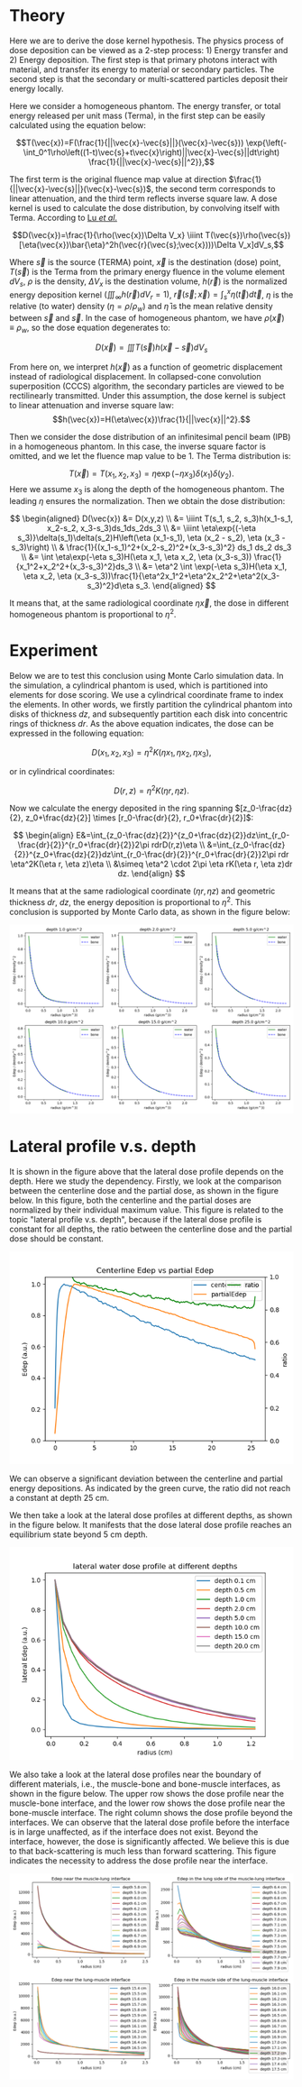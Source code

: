 # Theory
Here we are to derive the dose kernel hypothesis. The physics process of dose deposition can be viewed as a 2-step process: 1) Energy transfer and 2) Energy deposition. The first step is that primary photons interact with material, and transfer its energy to material or secondary particles. The second step is that the secondary or multi-scattered particles deposit their energy locally.

Here we consider a homogeneous phantom. The energy transfer, or total energy released per unit mass (Terma), in the first step can be easily calculated using the equation below:

$$T(\vec{x})=F(\frac{1}{||\vec{x}-\vec{s}||}(\vec{x}-\vec{s}))
\exp{\left(-\int_0^1\rho\left((1-t)\vec{s}+t\vec{x}\right)||\vec{x}-\vec{s}||dt\right)
\frac{1}{||\vec{x}-\vec{s}||^2}},$$

The first term is the original fluence map value at direction $\frac{1}{||\vec{x}-\vec{s}||}(\vec{x}-\vec{s})$, the second term corresponds to linear attenuation, and the third term reflects inverse square law.
A dose kernel is used to calculate the dose distribution, by convolving itself with Terma. According to [Lu $et$ $al.$](https://iopscience.iop.org/article/10.1088/0031-9155/50/4/007)

$$D(\vec{x})=\frac{1}{\rho(\vec{x})\Delta V_x} \iiint T(\vec{s})\rho(\vec{s})[\eta(\vec{x})\bar{\eta}^2h(\vec{r}(\vec{s};\vec{x})))\Delta V_x]dV_s,$$

Where $\vec{s}$ is the source (TERMA) point, $\vec{x}$ is the destination (dose) point, $T(\vec{s})$ is the Terma from the primary energy fluence in the volume element $dV_s$, $\rho$ is the density, $\Delta V_x$ is the destination volume, $h(\vec{r})$ is the normalized energy deposition kernel $\left(\iiint_\infty h(\vec{r})dV_r=1\right)$, $\vec{r}(\vec{s};\vec{x})=\int_s^x\eta(\vec{t})d\vec{t}$, $\eta$ is the relative (to water) density ($\eta=\rho/\rho_w$) and $\bar{\eta}$ is the mean relative density between $\vec{s}$ and $\vec{s}$. In the case of homogeneous phantom, we have $\rho(\vec{x})\equiv\rho_w$, so the dose equation degenerates to:

$$D(\vec{x})=\iiint T(\vec{s})h(\vec{x}-\vec{s})dV_s$$

From here on, we interpret $h(\vec{x})$ as a function of geometric displacement instead of radiological displacement. In collapsed-cone convolution superposition (CCCS) algorithm, the secondary particles are viewed to be rectilinearly transmitted. Under this assumption, the dose kernel is subject to linear attenuation and inverse square law:
$$h(\vec{x})=H(\eta\vec{x})\frac{1}{||\vec{x}||^2}.$$

Then we consider the dose distribution of an infinitesimal pencil beam (IPB) in a homogeneous phantom. In this case, the inverse square factor is omitted, and we let the fluence map value to be 1. The Terma distribution is:

$$T(\vec{x})=T(x_1,x_2,x_3)=\eta\exp{(-\eta x_3)}\delta(x_1)\delta(y_2).$$
Here we assume $x_3$ is along the depth of the homogeneous phantom. The leading $\eta$ ensures the normalization. Then we obtain the dose distribution:

$$
\begin{aligned}
D(\vec{x}) &= D(x,y,z) \\
&= \iiint T(s_1, s_2, s_3)h(x_1-s_1, x_2-s_2, x_3-s_3)ds_1ds_2ds_3 \\
&= \iiint \eta\exp{(-\eta s_3)}\delta(s_1)\delta(s_2)H\left(\eta (x_1-s_1), \eta (x_2 - s_2), \eta (x_3 - s_3)\right) \\
& \frac{1}{(x_1-s_1)^2+(x_2-s_2)^2+(x_3-s_3)^2} ds_1 ds_2 ds_3 \\
&= \int \eta\exp(-\eta s_3)H(\eta x_1, \eta x_2, \eta (x_3-s_3)) \frac{1}{x_1^2+x_2^2+(x_3-s_3)^2}ds_3 \\
&= \eta^2 \int \exp(-\eta s_3)H(\eta x_1, \eta x_2, \eta (x_3-s_3))\frac{1}{\eta^2x_1^2+\eta^2x_2^2+\eta^2(x_3-s_3)^2}d\eta s_3.
\end{aligned}
$$

It means that, at the same radiological coordinate $\eta\vec{x}$, the dose in different homogeneous phantom is proportional to $\eta^2$.

# Experiment
Below we are to test this conclusion using Monte Carlo simulation data. In the simulation, a cylindrical phantom is used, which is partitioned into elements for dose scoring. We use a cylindrical coordinate frame to index the elements. In other words, we firstly partition the cylindrical phantom into disks of thickness $dz$, and subsequently partition each disk into concentric rings of thickness $dr$. As the above equation indicates, the dose can be expressed in the following equation:

$$D(x_1,x_2,x_3)=\eta^2K(\eta x_1, \eta x_2, \eta x_3),$$

or in cylindrical coordinates:

$$D(r,z)=\eta^2K(\eta r, \eta z).$$

Now we calculate the energy deposited in the ring spanning $[z_0-\frac{dz}{2}, z_0+\frac{dz}{2}] \times [r_0-\frac{dr}{2}, r_0+\frac{dr}{2}]$:

$$
\begin{align}
E&=\int_{z_0-\frac{dz}{2}}^{z_0+\frac{dz}{2}}dz\int_{r_0-\frac{dr}{2}}^{r_0+\frac{dr}{2}}2\pi rdrD(r,z)\eta \\
&=\int_{z_0-\frac{dz}{2}}^{z_0+\frac{dz}{2}}dz\int_{r_0-\frac{dr}{2}}^{r_0+\frac{dr}{2}}2\pi rdr \eta^2K(\eta r, \eta z)\eta \\
&\simeq \eta^2 \cdot 2\pi \eta rK(\eta r, \eta z)dr dz.
\end{align}
$$

It means that at the same radiological coordinate $(\eta r, \eta z)$ and geometric thickness $dr$, $dz$, the energy deposition is proportional to $\eta^2$. This conclusion is supported by Monte Carlo data, as shown in the figure below:

![Lateral dose profile of water and bone at different depths](./figures/lateral.png)

# Lateral profile v.s. depth
It is shown in the figure above that the lateral dose profile depends on the depth. Here we study the dependency. Firstly, we look at the comparison between the centerline dose and the partial dose, as shown in the figure below. In this figure, both the centerline and the partial doses are normalized by their individual maximum value. This figure is related to the topic "lateral profile v.s. depth", because if the lateral dose profile is constant for all depths, the ratio between the centerline dose and the partial dose should be constant.

![Centerline energy deposition vs partial energy deposition](./figures/cenPar.png)

We can observe a significant deviation between the centerline and partial energy depositions. As indicated by the green curve, the ratio did not reach a constant at depth 25 cm.

We then take a look at the lateral dose profiles at different depths, as shown in the figure below. It manifests that the dose lateral dose profile reaches an equilibrium state beyond 5 cm depth.

![lateral infinitesimal pencil beam (IPB) water dose profile at different depths](./figures/latWater.png)

We also take a look at the lateral dose profiles near the boundary of different materials, i.e., the muscle-bone and bone-muscle interfaces, as shown in the figure below. The upper row shows the dose profile near the muscle-bone interface, and the lower row shows the dose profile near the bone-muscle interface. The right column shows the dose profile beyond the interfaces. We can observe that the lateral dose profile before the interface is in large unaffected, as if the interface does not exist. Beyond the interface, however, the dose is significantly affected. We believe this is due to that back-scattering is much less than forward scattering. This figure indicates the necessity to address the dose profile near the interface.

![lateral dose profiles near muscle-bone and bone-muscle interfaces](./figures/lungMuscle.png)